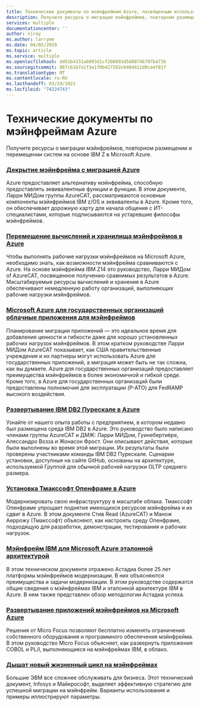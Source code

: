 ```yaml
---
title: Технические документы по мэйнфреймам Azure, посвященным использованию виртуальных машин Azure и службы хранилища Azure
description: Получите ресурсы о миграции мэйнфреймов, повторном размещении и перемещении систем на основе IBM Z в Microsoft Azure.
services: multiple
documentationcenter: ''
author: njray
ms.author: larryme
ms.date: 04/02/2019
ms.topic: article
ms.service: multiple
ms.openlocfilehash: dd91b4331a6093d1cf208893d5d88746707b473b
ms.sourcegitcommit: 867cb1b7a1f3a1f0b427282c648d411d0ca4f81f
ms.translationtype: MT
ms.contentlocale: ru-RU
ms.lasthandoff: 03/19/2021
ms.locfileid: "74224743"
---
```

# <a name="azure-white-papers-about-mainframe-topics"></a>Технические документы по мэйнфреймам Azure

Получите ресурсы о миграции мэйнфреймов, повторном размещении и перемещении систем на основе IBM Z в Microsoft Azure.

### <a name="demystifying-mainframe-to-azure-migration"></a>[Декрытие мэйнфрейма с миграцией Azure](https://azure.microsoft.com/resources/demystifying-mainframe-to-azure-migration/)

Azure предоставляет альтернативу мэйнфрейма, способную предоставлять эквивалентные функции и функции. В этом документе, Ларри МИДом группы AzureCAT, рассматриваются основные компоненты мэйнфреймов IBM z/OS и эквиваленты в Azure. Кроме того, он обеспечивает дорожную карту для начала общения с ИТ-специалистами, которые подписываются на устаревшие философы мэйнфреймов.

### <a name="move-mainframe-compute-and-storage-to-azure"></a>[Перемещение вычислений и хранилища мэйнфреймов в Azure](https://azure.microsoft.com/resources/move-mainframe-compute-and-storage-to-azure/)

Чтобы выполнять рабочие нагрузки мэйнфреймов на Microsoft Azure, необходимо знать, как возможности мэйнфрейма сравниваются с Azure. На основе мэйнфрейма IBM Z14 это руководство, Ларри МИДом of AzureCAT, посвященное получению сравнимых результатов в Azure. Масштабируемые ресурсы вычислений и хранения в Azure обеспечивают немедленную работу организаций, выполняющих рабочие нагрузки мэйнфреймов.

### <a name="microsoft-azure-government-cloud-for-mainframe-applications"></a>[Microsoft Azure для государственных организаций облачные приложения для мэйнфреймов](https://azure.microsoft.com/resources/microsoft-azure-government-cloud-for-mainframe-applications/)

Планирование миграции приложений — это идеальное время для добавления ценности и гибкости даже для хорошо установленных рабочих нагрузок мэйнфреймов. В этом кратком руководстве Ларри МИДом AzureCAT показывает, как США правительственные учреждения и их партнеры могут использовать Azure для государственных приложений, а миграция может быть не так сложна, как вы думаете. Azure для государственных организаций предоставляет преимущества мэйнфреймов в более экономичной и гибкой среде. Кроме того, в Azure для государственных организаций были предоставлены полномочия для эксплуатации (P-ATO) для FedRAMP высокого воздействия.

### <a name="deploy-ibm-db2-purescale-on-azure"></a>[Развертывание IBM DB2 Пурескале в Azure](https://azure.microsoft.com/resources/deploy-ibm-db2-purescale-on-azure/)

Узнайте от нашего опыта работы с предприятием, в котором недавно был размещена среда IBM DB2 в Azure. Это руководство было написано членами группы AzureCAT и ДМЖ: Ларри МИДом, Гуинебертиèре, Алессандро Возза и Жонасон Фрост. Они описывают действия, которые были выполнены во время этой миграции. Их результаты были проверены участниками команды IBM DB2 Пурескале. Сценарии установки, доступные на сайте GitHub, основаны на архитектуре, используемой Группой для обычной рабочей нагрузки OLTP среднего размера.

### <a name="install-tmaxsoft-openframe-on-azure"></a>[Установка Тмакссофт Опенфраме в Azure](https://azure.microsoft.com/resources/install-tmaxsoft-openframe-on-azure/)

Модернизировать свою инфраструктуру в масштабе облака. Тмакссофт Опенфраме упрощает поднятие имеющихся ресурсов мэйнфрейма и их сдвиг в Azure. В этом документе Стив Read (AzureCAT) и Манож Аеррожу (Тмакссофт) объясняют, как настроить среду Опенфраме, подходящую для разработки, демонстрации, тестирования и рабочих нагрузок.

### <a name="ibm-mainframe-to-microsoft-azure-reference-architecture"></a>[Мэйнфрейм IBM для Microsoft Azure эталонной архитектурой](https://www.astadia.com/whitepaper/ibm-mainframe-to-microsoft-azure)

В этом техническом документе отражено Астадиа более 25 лет платформы мэйнфреймов модернизации. В них объясняются преимущества и задачи модернизации. В этом руководстве содержатся общие сведения о мэйнфреймах IBM и эталонной архитектуре IBM в Azure. В нем также представлен обзор методологии Астадиа успеха.

### <a name="deploying-mainframe-applications-to-microsoft-azure"></a>[Развертывание приложений мэйнфреймов на Microsoft Azure](https://www.microfocus.com/media/white-paper/deploying_mainframe_applications_to_microsoft_azure_wp.pdf)

Решения от Micro Focus позволяют бесплатно изменять ограничения собственного оборудования и программного обеспечения мэйнфрейма. В этом руководство Micro Focus объясняет, как развернуть приложения COBOL и PL/I, выполняющиеся на мэйнфреймах IBM, в облако.

### <a name="breathe-new-life-into-mainframes"></a>[Дышат новый жизненный цикл на мэйнфреймах](https://www.infosys.com/services/modernization/breathe-new-life-mainframes.html)

 Большие ЭВМ все сложнее обслуживать для бизнеса. Этот технический документ, Infosys и Майкрософт, выделяет эффективную стратегию для успешной миграции на мэйнфрейм. Варианты использования и примеры иллюстрируют параметры.